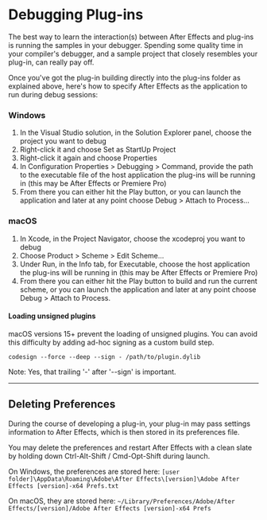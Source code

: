 # Debugging Plug-ins

The best way to learn the interaction(s) between After Effects and plug-ins is running the samples in your debugger. Spending some quality time in your compiler's debugger, and a sample project that closely resembles your plug-in, can really pay off.

Once you've got the plug-in building directly into the plug-ins folder as explained above, here's how to specify After Effects as the application to run during debug sessions:

### Windows

1. In the Visual Studio solution, in the Solution Explorer panel, choose the project you want to debug
2. Right-click it and choose Set as StartUp Project
3. Right-click it again and choose Properties
4. In Configuration Properties > Debugging > Command, provide the path to the executable file of the host application the plug-ins will be running in (this may be After Effects or Premiere Pro)
5. From there you can either hit the Play button, or you can launch the application and later at any point choose Debug > Attach to Process...

### macOS

1. In Xcode, in the Project Navigator, choose the xcodeproj you want to debug
2. Choose Product > Scheme > Edit Scheme...
3. Under Run, in the Info tab, for Executable, choose the host application the plug-ins will be running in (this may be After Effects or Premiere Pro)
4. From there you can either hit the Play button to build and run the current scheme, or you can launch the application and later at any point choose Debug > Attach to Process.

#### Loading unsigned plugins

macOS versions 15+ prevent the loading of unsigned plugins. You can avoid this difficulty by adding ad-hoc signing as a custom build step.

`codesign --force --deep --sign - /path/to/plugin.dylib`

Note: Yes, that trailing '-' after '--sign' is important.

---

## Deleting Preferences

During the course of developing a plug-in, your plug-in may pass settings information to After Effects, which is then stored in its preferences file.

You may delete the preferences and restart After Effects with a clean slate by holding down Ctrl-Alt-Shift / Cmd-Opt-Shift during launch.

On Windows, the preferences are stored here: `[user folder]\AppData\Roaming\Adobe\After Effects\[version]\Adobe After Effects [version]-x64 Prefs.txt`

On macOS, they are stored here: `~/Library/Preferences/Adobe/After Effects/[version]/Adobe After Effects [version]-x64 Prefs`
